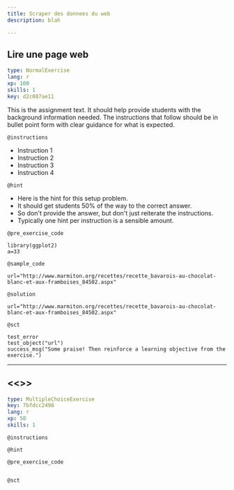 ```yaml
---
title: Scraper des donnees du web
description: blah

---
```


## Lire une page web

```yaml
type: NormalExercise
lang: r
xp: 100
skills: 1
key: d2c087ae11
```

This is the assignment text. It should help provide students with the background information needed.
The instructions that follow should be in bullet point form with clear guidance for what is expected.

`@instructions`
- Instruction 1
- Instruction 2
- Instruction 3
- Instruction 4

`@hint`
- Here is the hint for this setup problem. 
- It should get students 50% of the way to the correct answer.
- So don't provide the answer, but don't just reiterate the instructions.
- Typically one hint per instruction is a sensible amount.

`@pre_exercise_code`

```{r}
library(ggplot2)
a=33
```

`@sample_code`

```{r}
url="http://www.marmiton.org/recettes/recette_bavarois-au-chocolat-blanc-et-aux-framboises_84502.aspx"
```

`@solution`

```{r}
url="http://www.marmiton.org/recettes/recette_bavarois-au-chocolat-blanc-et-aux-framboises_84502.aspx"
```

`@sct`

```{r}
test_error
test_object("url")
success_msg("Some praise! Then reinforce a learning objective from the exercise.")
```

---
## <<<New Exercise>>>

```yaml
type: MultipleChoiceExercise
key: 7bfdcc2498
lang: r
xp: 50
skills: 1
```


`@instructions`

`@hint`

`@pre_exercise_code`
```{r}

```

`@sct`
```{r}

```
